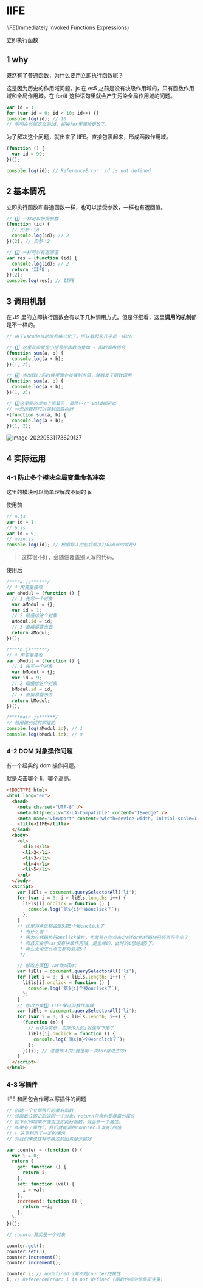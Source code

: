# IIFE

_IIFE_(Immediately Invoked Functions Expressions)

立即执行函数

## 1 why

既然有了普通函数，为什么要用立即执行函数呢？

这是因为历史的作用域问题。js 在 es5 之前是没有块级作用域的，只有函数作用域和全局作用域。在 for/if 这种语句里就会产生污染全局作用域的问题。

```js
var id = 1;
for (var id = 0; id < 10; id++) {}
console.log(id); // 10
// 明明在外部定义的id，却被for里面给更改了。
```

为了解决这个问题，就出来了 IIFE。直接包裹起来，形成函数作用域。

```js
(function () {
  var id = 99;
})();

console.log(id); // ReferenceError: id is not defined
```

## 2 基本情况

立即执行函数和普通函数一样，也可以接受参数，一样也有返回值。

```js
// 1️⃣ 一样可以接受参数
(function (id) {
  // 形参：id
  console.log(id); // 2
})(2); // 实参：2

// 2️⃣ 一样可以有返回值
var res = (function (id) {
  console.log(id); // 2
  return 'IIFE';
})(2);
console.log(res); // IIFE
```

## 3 调用机制

在 JS 里的立即执行函数会有以下几种调用方式。但是仔细看，这里**调用的机制**都是不一样的。

```javascript
// 由于vscode自动给我格式化了。所以看起来几乎是一样的。

// 1️⃣ 这里其实就是小括号把函数当整体 + 函数调用组合
(function sum(a, b) {
  console.log(a + b);
})(1, 2);

// 2️⃣ 当出现()的时候里面会被强制求值，就触发了函数调用
(function sum(a, b) {
  console.log(a + b);
})(1, 2);

// 3️⃣这里要必须加上运算符，虽然+-/* void都可以
// 一元运算符可以强制函数执行
+(function sum(a, b) {
  console.log(a + b);
})(1, 2);
```

![image-20220531173629137](https://raw.githubusercontent.com/chihokyo/image_host/develop/image-20220531173629137.png)

## 4 实际运用

### 4-1 防止多个模块全局变量命名冲突

这里的模块可以简单理解成不同的 js

使用前

```js
// a.js
var id = 1;
// b.js
var id = 9;
// main.js
console.log(id); // 根据导入的前后顺序打印出来的就是9
```

> 这样很不好，会随便覆盖别人写的代码。

使用后

```js
/****a.js******/
// 4 用变量接收
var aModul = (function () {
  // 1 先写一个对象
  var aModul = {};
  var id = 1;
  // 2 赋值给这个对象
  aModul.id = id;
  // 3 直接暴露出去
  return aModul;
})();

/****b.js******/
// 4 用变量接收
var bModul = (function () {
  // 1 先写一个对象
  var bModul = {};
  var id = 9;
  // 2 赋值给这个对象
  bModul.id = id;
  // 3 直接暴露出去
  return bModul;
})();

/****main.js******/
// 想用谁的就打印谁的
console.log(aModul.id); // 1
console.log(bModul.id); // 9
```

### 4-2 DOM 对象操作问题

有一个经典的 dom 操作问题。

就是点击哪个 li，哪个高亮。

```html
<!DOCTYPE html>
<html lang="en">
  <head>
    <meta charset="UTF-8" />
    <meta http-equiv="X-UA-Compatible" content="IE=edge" />
    <meta name="viewport" content="width=device-width, initial-scale=1.0" />
    <title>IIFE</title>
  </head>
  <body>
    <ul>
      <li>1</li>
      <li>2</li>
      <li>3</li>
      <li>4</li>
      <li>5</li>
    </ul>
  </body>
  <script>
    var liEls = document.querySelectorAll('li');
    for (var i = 0; i < liEls.length; i++) {
      liEls[i].onclick = function () {
        console.log(`第${i}个被onclick了`);
      };
    }
    /* 这里将永远都会是5第5个被onclick了
     * 为什么呢？
     * 因为在代码执行onclick事件，也就是在你点击之前for的代码块已经执行完毕了
     * 而且又由于var没有块级作用域，是全局的，此时的i已经是5了。
     * 那么无论怎么点击都将会是5！
     */

    // 修改方案1️⃣ var改成let
    var liEls = document.querySelectorAll('li');
    for (let i = 0; i < liEls.length; i++) {
      liEls[i].onclick = function () {
        console.log(`第${i}个被onclick了`);
      };
    }
    // 修改方案2️⃣ IIFE保证函数作用域
    var liEls = document.querySelectorAll('li');
    for (var i = 0; i < liEls.length; i++) {
      (function (m) {
        // m作为实参，实际传入的i就保存下来了
        liEls[i].onclick = function () {
          console.log(`第${m}个被onclick了`);
        };
      })(i); // 这里传入的i就是每一次for穿进去的i
    }
  </script>
</html>
```

### 4-3 写插件

IIFE 和闭包合作可以写插件的问题

```javascript
// 创建一个立即执行的匿名函数
// 该函数立即之后返回一个对象，return包含你要暴露的属性
// 如下代码如果不使用立即执行函数，就会多一个属性i
// 如果有了属性i，我们就能调用counter.i改变i的值
// ↑ 这里利用了一定的闭包
// 对我们来说这种不确定的因素越少越好

var counter = (function () {
  var i = 0;
  return {
    get: function () {
      return i;
    },
    set: function (val) {
      i = val;
    },
    increment: function () {
      return ++i;
    },
  };
})();

// counter其实是一个对象

counter.get();
counter.set(3);
counter.increment();
counter.increment();

counter.i; // undefined i并不是counter的属性
i; // ReferenceError: i is not defined (函数内部的是局部变量)
```
